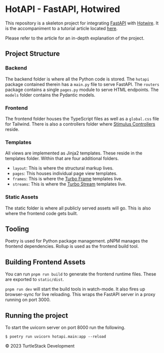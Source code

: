 # HotAPI - FastAPI, Hotwired

This repository is a skeleton project for integrating [FastAPI](https://fastapi.tiangolo.com/) with [Hotwire](https://hotwired.dev/).
It is the accompaniment to a tutorial article located [here](https://www.turtlestack.dev/articles/hotwiring-fast-api).

Please refer to the article for an in-depth explanation of the project.

## Project Structure

### Backend

The backend folder is where all the Python code is stored.
The `hotapi`
package contained therein has a `main.py` file to serve FastAPI.
The `routers` package contains a single `pages.py` module to serve HTML endpoints.
The `models` folder contains the Pydantic models.

### Frontend

The frontend folder houses the TypeScript files
as well as a `global.css` file for Tailwind.
There is also a controllers folder where [Stimulus Controllers](https://stimulus.hotwired.dev/reference/controllers) reside.

### Templates

All views are implemented as Jinja2 templates. These reside in the templates folder.
Within that are four additional folders.

- `layout`: This is where the structural markup lives.
- `pages`: This houses individual page view templates.
- `frames`: This is where the [Turbo Frame](https://turbo.hotwired.dev/handbook/frames) templates live.
- `streams`: This is where the [Turbo Stream](https://turbo.hotwired.dev/handbook/streams) templates live.

### Static Assets

The static folder is where all publicly served assets will go.
This is also where the frontend code gets built.

## Tooling

Poetry is used for Python package management.
pNPM manages the frontend dependencies.
Rollup is used as the frontend build tool.

## Building Frontend Assets

You can run `pnpm run build` to generate the frontend runtime files.
These are exported to `static/dist`.

`pnpm run dev` will start the build tools in watch-mode.
It also fires up browser-sync for live reloading.
This wraps the FastAPI server in a proxy running on port 3000.

## Running the project

To start the uvicorn server on port 8000 run the following.

```shell
$ poetry run uvicorn hotapi.main:app --reload
```

© 2023 TurtleStack Development

